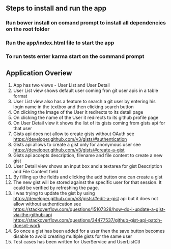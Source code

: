 ## Steps to install and run the app
### Run bower install on comand prompt to install all dependencies on the root folder
### Run the app/index.html file to start the app
### To run tests enter karma start on the command prompt

## Application Overiew
1. App has two views - User List and User Detail
2. User List view shows default user coming fron git user apis in a table format
3. User List view also has a feature to search a git user by entering his login name in the textbox and then clicking search button
4. On clicking the Image of the User it redirects to its detail page
5. On clicking the name of the User it redirects to its github profile page
6. On User Detail view it shows the list of its gists coming from gists api for that user
7. Gists api does not allow to create gists without OAuth
   see https://developer.github.com/v3/gists/#authentication
8. Gists api allows to create a gist only for anonymous user
   see https://developer.github.com/v3/gists/#create-a-gist
9. Gists api accepts description, filename and file content to create a new gist   
10. User Detail view shows an input box and a textarea for gist Description and File Content field
11. By filling up the fields and clicking the add button one can create a gist  
12. The new gist will be stored against the specific user for that session. It could be verified by refreshing the page.
13. I was trying to update the gist by using https://developer.github.com/v3/gists/#edit-a-gist api but it does not allow without      authentication
 see https://stackoverflow.com/questions/15107328/how-do-i-update-a-gist-via-the-github-api
 https://stackoverflow.com/questions/34477537/github-gist-api-patch-doesnt-work
15. So once a gist has been added for a user then the save button becomes disable to avoid creating multiple gists for the same user
14. Test cases has been written for UserService and UserListCtl

